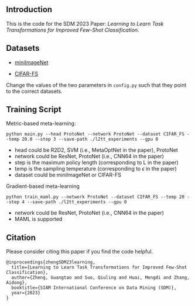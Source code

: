 
## Introduction
This is the code for the SDM 2023 Paper: *Learning to Learn Task Transformations for Improved Few-Shot Classification*.
## Datasets
- [miniImageNet](https://drive.google.com/file/d/1fJAK5WZTjerW7EWHHQAR9pRJVNg1T1Y7/view)

- [CIFAR-FS](https://drive.google.com/file/d/1GjGMI0q3bgcpcB_CjI40fX54WgLPuTpS/view)

Change the values of the two parameters in `config.py` such that they point to the correct datasets.

## Training Script
Metric-based meta-learning:
```
python main.py --head ProtoNet --network ProtoNet --dataset CIFAR_FS --temp 20.0 --step 3 --save-path ./l2tt_experiments --gpu 0 
```
- head could be R2D2, SVM (i.e., MetaOptNet in the paper), ProtoNet
- network could be ResNet, ProtoNet (i.e., CNN64 in the paper)
- step is the maximum policy length (corresponding to L in the paper)
- temp is the sampling temperature (corresponding to $\epsilon$ in the paper)
- dataset could be miniImageNet or CIFAR-FS


Gradient-based meta-learning
```
python train_maml.py --network ProtoNet --dataset CIFAR_FS --temp 20 --step 4 --save-path ./l2tt_experiments --gpu 0
```
- network could be ResNet, ProtoNet (i.e., CNN64 in the paper)
- MAML is supported

## Citation
Please consider citing this paper if you find the code helpful.
```
@inproceedings{zhengSDM23learning,
  title={Learning to Learn Task Transformations for Improved Few-Shot Classification},
  author={Zheng, Guangtao and Suo, Qiuling and Huai, Mengdi and Zhang, Aidong},
  booktitle={SIAM International Conference on Data Mining (SDM)},
  year={2023}
}
```